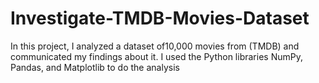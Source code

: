 # Investigate-TMDB-Movies-Dataset
In this project, I analyzed a dataset of10,000 movies from (TMDB) and communicated my findings about it. I used the Python libraries NumPy, Pandas, and Matplotlib to do the analysis
